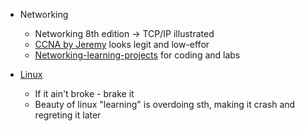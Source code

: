 - Networking  
	- Networking 8th edition -> TCP/IP illustrated  
	- [CCNA by Jeremy](https://www.youtube.com/watch?v=H8W9oMNSuwo&list=PLxbwE86jKRgMpuZuLBivzlM8s2Dk5lXBQ) looks legit and low-effor  
	- [Networking-learning-projects](https://github.com/Wodajo/Networing-learning-projects) for coding and labs  

- [Linux](https://github.com/Wodajo/Linux-projects)  
	- If it ain't broke - brake it  
	- Beauty of linux "learning" is overdoing sth, making it crash and regreting it later 